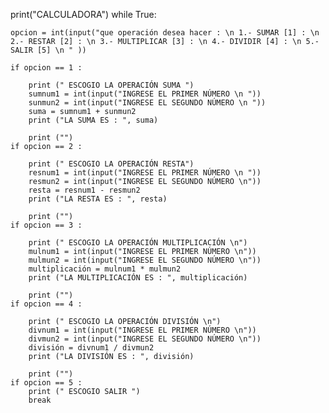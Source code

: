
print("CALCULADORA")
while True: 

    opcion = int(input("que operación desea hacer : \n 1.- SUMAR [1] : \n 2.- RESTAR [2] : \n 3.- MULTIPLICAR [3] : \n 4.- DIVIDIR [4] : \n 5.-SALIR [5] \n " ))

    if opcion == 1 : 

        print (" ESCOGIO LA OPERACIÓN SUMA ")
        sumnum1 = int(input("INGRESE EL PRIMER NÚMERO \n "))
        sunmun2 = int(input("INGRESE EL SEGUNDO NÚMERO \n "))
        suma = sumnum1 + sunmun2
        print ("LA SUMA ES : ", suma)

        print ("")
    if opcion == 2 :

        print (" ESCOGIO LA OPERACIÓN RESTA")
        resnum1 = int(input("INGRESE EL PRIMER NÚMERO \n "))
        resmun2 = int(input("INGRESE EL SEGUNDO NÚMERO \n"))
        resta = resnum1 - resmun2
        print ("LA RESTA ES : ", resta)
        
        print ("")
    if opcion == 3 :

        print (" ESCOGIO LA OPERACIÓN MULTIPLICACIÓN \n")
        mulnum1 = int(input("INGRESE EL PRIMER NÚMERO \n"))
        mulmun2 = int(input("INGRESE EL SEGUNDO NÚMERO \n"))
        multiplicación = mulnum1 * mulmun2
        print ("LA MULTIPLICACIÓN ES : ", multiplicación)

        print ("")
    if opcion == 4 :

        print (" ESCOGIO LA OPERACIÓN DIVISIÓN \n")
        divnum1 = int(input("INGRESE EL PRIMER NÚMERO \n"))
        divmun2 = int(input("INGRESE EL SEGUNDO NÚMERO \n"))
        división = divnum1 / divmun2
        print ("LA DIVISIÓN ES : ", división)
        
        print ("")
    if opcion == 5 :
        print (" ESCOGIO SALIR ")
        break

